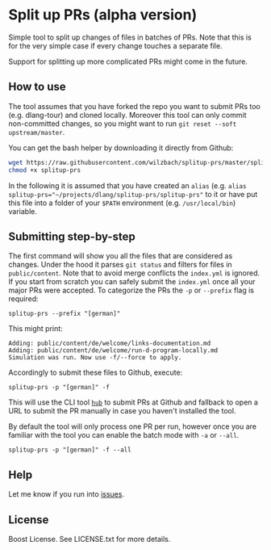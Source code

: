 Split up PRs (alpha version)
============

Simple tool to split up changes of files in batches of PRs.
Note that this is for the very simple case if every change touches a separate file.

Support for splitting up more complicated PRs might come in the future.

How to use
----------

The tool assumes that you have forked the repo you want to submit PRs too (e.g. dlang-tour) and cloned locally. Moreover this tool can only commit non-committed changes, so you might want to run `git reset --soft upstream/master`.

You can get the bash helper by downloading it directly from Github:

```sh
wget https://raw.githubusercontent.com/wilzbach/splitup-prs/master/splitup-prs
chmod +x splitup-prs
```

In the following it is assumed that you have created an `alias` (e.g. `alias splitup-prs="~/projects/dlang/splitup-prs/splitup-prs"` to it or have put this file into a folder of your `$PATH` environment (e.g. `/usr/local/bin`) variable.

Submitting step-by-step
-----------------------

The first command will show you all the files that are considered as changes.
Under the hood it parses `git status` and filters for files in `public/content`.
Note that to avoid merge conflicts the `index.yml` is ignored. If you start from scratch
you can safely submit the `index.yml` once all your major PRs were accepted.
To categorize the PRs the `-p` or `--prefix` flag is required:

```
splitup-prs --prefix "[german]"
```

This might print:

```
Adding: public/content/de/welcome/links-documentation.md
Adding: public/content/de/welcome/run-d-program-locally.md
Simulation was run. Now use -f/--force to apply.
```

Accordingly to submit these files to Github, execute:

```
splitup-prs -p "[german]" -f
```

This will use the CLI tool [`hub`](https://github.com/github/hub) to submit PRs
at Github and fallback to open a URL to submit the PR manually in case you haven't
installed the tool.

By default the tool will only process one PR per run, however once you are familiar
with the tool you can enable the batch mode with `-a` or `--all`.

```
splitup-prs -p "[german]" -f --all
```

Help
----

Let me know if you run into [issues](https://github.com/wilzbach/splitup-prs/issues).

License
-------

Boost License. See LICENSE.txt for more details.
